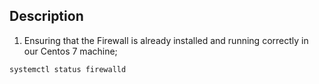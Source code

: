 
## Description

1. Ensuring that the Firewall is already installed and running correctly in our Centos 7 machine;

``` systemctl status firewalld ```
